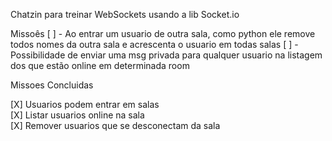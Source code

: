 Chatzin para treinar WebSockets usando a lib Socket.io


Missoês
[ ] - Ao entrar um usuario de outra sala, como python ele remove todos nomes da outra sala e acrescenta o usuario em todas salas
[ ] - Possibilidade de enviar uma msg privada para qualquer usuario na listagem dos que estão online em determinada room


Missoes Concluidas

[X] Usuarios podem entrar em salas</br>
[X] Listar usuarios online na sala</br>
[X] Remover usuarios que se desconectam da sala</br>
